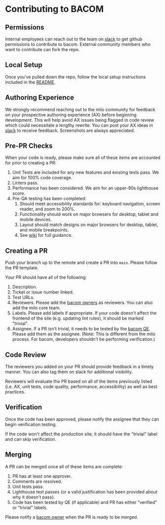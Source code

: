 # Contributing to BACOM

## Permissions
Internal employees can reach out to the team on [slack](https://wiki.corp.adobe.com/display/MKTOMD/BACOM+Owners) to get github permissions to contribute to bacom.
External community members who want to contribute can fork the repo.

## Local Setup
Once you've pulled down the repo, follow the local setup instructions included in the [README](/README.md).

## Authoring Experience
We strongly recommend reaching out to the milo community for feedback on your prospective authoring experience (AX) before beginning development. This will help avoid AX issues being flagged in code review which could necessitate a lengthy rewrite. You can post your AX ideas in [slack](https://wiki.corp.adobe.com/display/MKTOMD/BACOM+Owners) to receive feedback. Screenshots are always appreciated.

## Pre-PR Checks
When your code is ready, please make sure all of these items are accounted for prior to creating a PR:
1. Unit Tests are included for any new features and existing tests pass. We aim for 100% code coverage.
2. Linters pass.
3. Performance has been considered. We aim for an upper-90s lighthouse score.
4. Pre-QA testing has been completed:
    1. Should meet accessibility standards for: keyboard navigation, screen reader, and zoom to 200%.
    2. Functionality should work on major browsers for desktop, tablet and mobile devices.
    3. Layout should match designs on major browsers for desktop, tablet, and mobile breakpoints.
    4. See [wiki](https://wiki.corp.adobe.com/pages/viewpage.action?spaceKey=MKTOMD&title=QA+Guidance) for full guidance.

## Creating a PR
Push your branch up to the remote and create a PR into `main`. Please follow the PR template.

Your PR should have all of the following:
1. Description.
2. Ticket or issue number linked.
3. Test URLs.
4. Reviewers. Please add the [bacom owners](https://wiki.corp.adobe.com/display/MKTOMD/BACOM+Owners) as reviewers. You can also add the milo core team.
5. Labels. Please add labels if appropriate. If your code doesn't affect the frontend of the site (e.g. updating lint rules), it should be marked "trivial".
6. Assignee. If a PR isn't trivial, it needs to be tested by the [bacom QE](https://wiki.corp.adobe.com/display/MKTOMD/BACOM+Owners). Please add them as the assignee. (Note: This is different from the milo process. For bacom, developers shouldn't be performing verification.) 

## Code Review
The reviewers you added on your PR should provide feedback in a timely manner. You can also tag them on slack for additional visibility.

Reviewers will evaluate the PR based on all of the items previously listed (i.e. AX, unit tests, code quality, performance, accessibility) as well as best practices.

## Verification
Once the code has been approved, please notify the assignee that they can begin verification testing.

If the code won't affect the production site, it should have the "trivial" label and can skip verification.

## Merging
A PR can be merged once all of these items are complete:
1. PR has at least one approver.
2. Comments are resolved.
3. Unit tests pass.
4. Lighthouse test passes (or a valid justification has been provided about why it doesn't pass).
5. Code has been tested by QE (if applicable) and PR has either "verified" or "trivial" labels.

Please notify a [bacom owner](https://wiki.corp.adobe.com/display/MKTOMD/BACOM+Owners) when the PR is ready to be merged.
